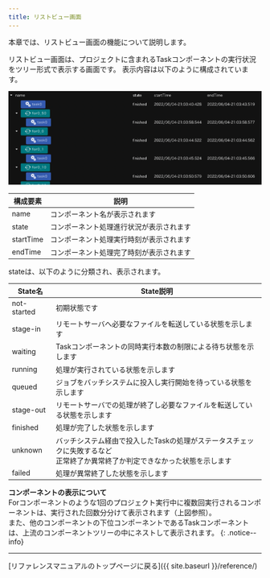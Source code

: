 ```yaml
---
title: リストビュー画面
---
```

本章では、リストビュー画面の機能について説明します。

リストビュー画面は、プロジェクトに含まれるTaskコンポーネントの実行状況をツリー形式で表示する画面です。
表示内容は以下のように構成されています。

![img](./img/listview.png "workflow_listview")

|構成要素|説明|
|----------|---------------------------------|
|name|コンポーネント名が表示されます|
|state|コンポーネント処理進行状況が表示されます|
|startTime|コンポーネント処理実行時刻が表示されます|
|endTime|コンポーネント処理完了時刻が表示されます|

stateは、以下のように分類され、表示されます。

| State名 | State説明 |
|----|----|
| not-started | 初期状態です |
| stage-in | リモートサーバへ必要なファイルを転送している状態を示します |
| waiting | Taskコンポーネントの同時実行本数の制限による待ち状態を示します |
| running | 処理が実行されている状態を示します |
| queued | ジョブをバッチシステムに投入し実行開始を待っている状態を示します |
| stage-out | リモートサーバでの処理が終了し必要なファイルを転送している状態を示します |
| finished | 処理が完了した状態を示します |
| unknown | バッチシステム経由で投入したTaskの処理がステータスチェックに失敗するなど<br>正常終了か異常終了か判定できなかった状態を示します |
| failed | 処理が異常終了した状態を示します |

__コンポーネントの表示について__  
Forコンポーネントのような1回のプロジェクト実行中に複数回実行されるコンポーネントは、実行された回数分分けて表示されます（上図参照）。  
また、他のコンポーネントの下位コンポーネントであるTaskコンポーネントは、上流のコンポーネントツリーの中にネストして表示されます。
{: .notice--info}

--------
[リファレンスマニュアルのトップページに戻る]({{ site.baseurl }}/reference/)
